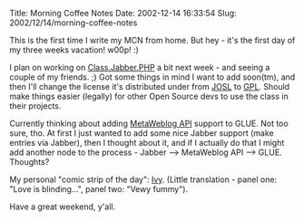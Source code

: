 Title: Morning Coffee Notes
Date: 2002-12-14 16:33:54
Slug: 2002/12/14/morning-coffee-notes


This is the first time I write my MCN from home. But hey - it's the first day
of my three weeks vacation! w00p! :)

I plan on working on [Class.Jabber.PHP][1] a bit next week - and seeing a
couple of my friends. ;) Got some things in mind I want to add soon(tm), and
then I'll change the license it's distributed under from [JOSL][2] to
[GPL][3]. Should make things easier (legally) for other Open Source devs to
use the class in their projects.

Currently thinking about adding [MetaWeblog API][4] support to GLUE. Not too
sure, tho. At first I just wanted to add some nice Jabber support (make
entries via Jabber), then I thought about it, and if I actually do that I
might add another node to the process - Jabber --> MetaWeblog API --> GLUE.
Thoughts?

My personal "comic strip of the day": [Ivy][5]. (Little translation - panel
one: "Love is blinding…", panel two: "Vewy fummy").

Have a great weekend, y'all.

   [1]: http://phpjabber.g-blog.net
   [2]: http://www.jabber.org/about/josl.php
   [3]: http://www.gnu.org/copyleft/gpl.html
   [4]: http://www.xmlrpc.com/metaWeblogApi
   [5]: http://www.ivy.de/2002chr/021113-111201_blind_xl.html

